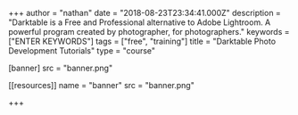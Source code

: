 +++
author = "nathan"
date = "2018-08-23T23:34:41.000Z"
description = "Darktable is a Free and Professional alternative to Adobe Lightroom. A powerful program created by photographer, for photographers."
keywords = ["ENTER KEYWORDS"]
tags = ["free", "training"]
title = "Darktable Photo Development Tutorials"
type = "course"

[banner]
  src = "banner.png"

[[resources]]
  name = "banner"
  src = "banner.png"

+++
